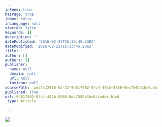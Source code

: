 ```yaml
---
inFeed: true
hasPage: true
inNav: false
inLanguage: null
starred: false
keywords: []
description: ''
datePublished: '2016-02-22T16:33:45.530Z'
dateModified: '2016-02-22T16:33:45.266Z'
title: ''
author: []
authors: []
publisher:
  name: null
  domain: null
  url: null
  favicon: null
sourcePath: _posts/2016-02-22-9d817802-8fc4-442b-8860-0ec7545b1be8.md
published: true
url: 9d817802-8fc4-442b-8860-0ec7545b1be8/index.html
_type: Article

---
```

![](https://the-grid-user-content.s3-us-west-2.amazonaws.com/432f7d26-b93c-4b1f-be7a-7b839789189b.jpg)